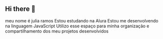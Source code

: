 ## Hi there 👋
meu nome é julia ramos 
Estou estudando na Alura
Estou me desenvolvendo na linguagem JavaScript
Utilizo esse espaço para minha organização e compartilhamento dos meu projetos desenvolvidos
